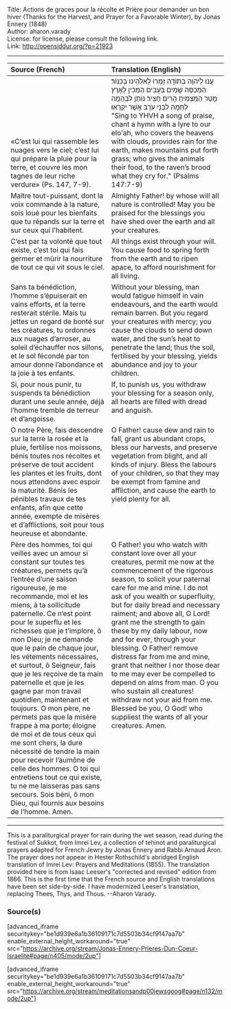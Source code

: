 <html>
<head></head>
<body>
Title: Actions de graces pour la récolte et Prière pour demander un bon hiver (Thanks for the Harvest, and Prayer for a Favorable Winter), by Jonas Ennery (1848)<br />
Author: aharon.varady<br />
License: for license, please consult the following link.<br />
Link: <a href="http://opensiddur.org/?p=21923">http://opensiddur.org/?p=21923</a>
<p />
<hr />

<table style="margin-left: auto;margin-right: auto;" class="draggable">
<thead><tr><th id="x" style="text-align: left;">Source (French)</th><th style="text-align: left;">Translation (English)</th></tr></thead>
<tbody>
<tr><td style="vertical-align:bottom;" width="46%">
<div class="french">
«C’est lui qui rassemble les nuages vers le ciel; c’est lui qui prépare la pluie pour la terre, et couvre les mon tagnes de leur riche verdure» (Ps. 147, 7-9).
</span></div></td>
 
<td style="vertical-align:top;" width="53%">
<span class="liturgy" style="direction: rtl; text-align: right;">
עֱנוּ לַיהוָה בְּתוֹדָה זַמְּרוּ לֵאלֹהֵינוּ בְכִנּוֹר׃ 
הַמְכַסֶּה שָׁמַיִם בְּעָבִים הַמֵּכִין לָאָרֶץ מָטָר הַמַּצְמִיחַ הָרִים חָצִיר׃ 
נוֹתֵן לִבְהֵמָה לַחְמָהּ לִבְנֵי עֹרֵב אֲשֶׁר יִקְרָאוּ׃</span>
&nbsp;
<div class="english">
"Sing to YHVH a song of praise, chant a hymn with a lyre to our elo'ah, 
who covers the heavens with clouds, provides rain for the earth, makes mountains put forth grass; 
who gives the animals their food, to the raven’s brood what they cry for." (Psalms 147:7-9)
</div></td></tr>


<tr><td style="vertical-align:top;" width="46%">
<div class="french">
Maître tout-puissant, dont la voix commande à la nature, sois loué pour les bienfaits que tu répands sur la terre et sur ceux qui l’habitent. 
</span></div></td>
 
<td style="vertical-align:top;" width="53%">
<div class="english">
Almighty Father! by whose will all nature is controlled! May you be praised for the blessings you have shed over the earth and all your creatures.
</div></td></tr>


<tr><td style="vertical-align:top;" width="46%">
<div class="french">
C’est par ta volonté que tout existe, c’est toi qui fais germer et mûrir la nourriture de tout ce qui vit sous le ciel.
</span></div></td>
 
<td style="vertical-align:top;" width="53%">
<div class="english">
All things exist through your will. You cause food to spring forth from the earth and to ripen apace, to afford nourishment for all living. 
</div></td></tr>


<tr><td style="vertical-align:top;" width="46%">
<div class="french">
Sans ta bénédiction, l’homme s’épuiserait en vains efforts, et la terre resterait stérile. Mais tu jettes un regard de bonté sur tes créatures, tu ordonnes aux nuages d’arroser, au soleil d’échauffer nos sillons, et le sol fécondé par ton amour donne l’abondance et la joie à tes enfants.
</span></div></td>
 
<td style="vertical-align:top;" width="53%">
<div class="english">
Without your blessing, man would fatigue himself in vain endeavours, and the earth would remain barren. But you regard your creatures with mercy; you cause the clouds to send down water, and the sun’s heat to penetrate the land; thus the soil, fertilised by your blessing, yields abundance and joy to your children.
</div></td></tr>


<tr><td style="vertical-align:top;" width="46%">
<div class="french">
Si, pour nous punir, tu suspends ta bénédiction durant une seule année, déjà l’homme tremble de terreur et d’angoisse.
</span></div></td>
 
<td style="vertical-align:top;" width="53%">
<div class="english">
If, to punish us, you withdraw your blessing for a season only, all hearts are filled with dread and anguish.
</div></td></tr>


<tr><td style="vertical-align:top;" width="46%">
<div class="french">
O notre Père, fais descendre sur la terre la rosée et la pluie, fertilise nos moissons, bénis toutes nos récoltes et préserve de tout accident les plantes et les fruits, dont nous attendons avec espoir la maturité. Bénis les pénibles travaux de tes enfants, afin que cette année, exempte de misères et d’afflictions, soit pour tous heureuse et abondante.
</span></div></td>
 
<td style="vertical-align:top;" width="53%">
<div class="english">
O Father! cause dew and rain to fall, grant us abundant crops, bless our harvests, and preserve vegetation from blight, and all kinds of injury. Bless the labours of your children, so that they may be exempt from famine and affliction, and cause the earth to yield plenty for all. 
</div></td></tr>


<tr><td style="vertical-align:top;" width="46%">
<div class="french">
Père des hommes, toi qui veilles avec un amour si constant sur toutes tes créatures, permets qu’à l’entrée d’une saison rigoureuse, je me recommande, moi et les miens, à ta sollicitude paternelle. Ce n’est point pour le superflu et les richesses que je t’implore, ô mon Dieu; je ne demande que le pain de chaque jour, les vétements nécessaires, et surtout, ô Seigneur, fais que je les reçoive de ta main paternelle et que je les gagne par mon travail quotidien, maintenant et toujours. O mon père, ne permets pas que la misère frappe à ma porte; éloigne de moi et de tous ceux qui me sont chers, la dure nécessité de tendre la main pour recevoir l’aumône de celle des hommes. O toi qui entretiens tout ce qui existe, tu ne me laisseras pas sans secours. Sois béni, ô mon Dieu, qui fournis aux besoins de l’homme. Amen.
</span></div></td>
 
<td style="vertical-align:top;" width="53%">
<div class="english">
O Father! you who watch with constant love over all your creatures, permit me now at the commencement of the rigorous season, to solicit your paternal care for me and mine. I do not ask of you wealth or superfluity, but for daily bread and necessary raiment; and above all, O Lord! grant me the strength to gain these by my daily labour, now and for ever, through your blessing. O Father! remove distress far from me and mine, grant that neither I nor those dear to me may ever be compelled to depend on alms from man. O you who sustain all creatures! withdraw not your aid from me. Blessed be you, O God! who suppliest the wants of all your creatures. Amen.
</div></td></tr>
</tbody></table>

<hr />

This is a paraliturgical prayer for rain during the wet season, read during the festival of Sukkot, from Imrei Lev, a collection of teḥinot and paraliturgical prayers adapted for French Jewry by Jonas Ennery and Rabbi Arnaud Aron. The prayer does not appear in Hester Rothschild's abridged English translation of Imrei Lev: Prayers and Meditations (1855). The translation provided here is from Isaac Leeser's "corrected and revised" edition from 1866. This is the first time that the French source and English translations have been set side-by-side. I have modernized Leeser's translation, replacing Thees, Thys, and Thous. --Aharon Varady.


<h3>Source(s)</h3>

[advanced_iframe securitykey="be1d939e6a1b36109171c7d5503b34cf9147aa7b" enable_external_height_workaround="true" src="https://archive.org/stream/Jonas-Ennery-Prieres-Dun-Coeur-Israelite#page/n405/mode/2up"]

[advanced_iframe securitykey="be1d939e6a1b36109171c7d5503b34cf9147aa7b" enable_external_height_workaround="true" src="https://archive.org/stream/meditationsandp00jewsgoog#page/n132/mode/2up"]
</body>
</html>
